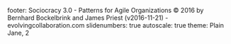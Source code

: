 footer: Sociocracy 3.0 - Patterns for Agile Organizations © 2016 by Bernhard Bockelbrink and James Priest (v2016-11-21) - evolvingcollaboration.com
slidenumbers: true
autoscale: true
theme: Plain Jane, 2

<!-- INSERT-CONTENT -->
